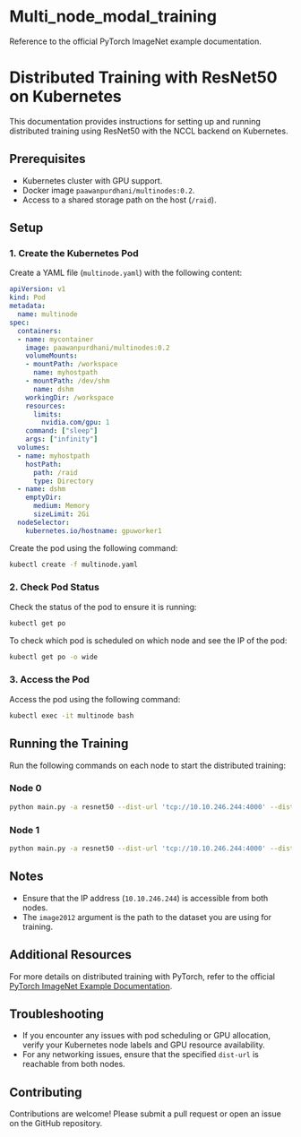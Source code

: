 # Multi_node_modal_training

Reference to the official PyTorch ImageNet example documentation.


# Distributed Training with ResNet50 on Kubernetes

This documentation provides instructions for setting up and running distributed training using ResNet50 with the NCCL backend on Kubernetes.

## Prerequisites

- Kubernetes cluster with GPU support.
- Docker image `paawanpurdhani/multinodes:0.2`.
- Access to a shared storage path on the host (`/raid`).

## Setup

### 1. Create the Kubernetes Pod

Create a YAML file (`multinode.yaml`) with the following content:

```yaml
apiVersion: v1
kind: Pod
metadata:
  name: multinode
spec:
  containers:
  - name: mycontainer
    image: paawanpurdhani/multinodes:0.2
    volumeMounts:
    - mountPath: /workspace
      name: myhostpath
    - mountPath: /dev/shm
      name: dshm
    workingDir: /workspace
    resources:
      limits:
        nvidia.com/gpu: 1
    command: ["sleep"]
    args: ["infinity"]
  volumes:
  - name: myhostpath
    hostPath:
      path: /raid
      type: Directory
  - name: dshm
    emptyDir:
      medium: Memory
      sizeLimit: 2Gi
  nodeSelector:
    kubernetes.io/hostname: gpuworker1
```

Create the pod using the following command:

```bash
kubectl create -f multinode.yaml
```

### 2. Check Pod Status

Check the status of the pod to ensure it is running:

```bash
kubectl get po
```

To check which pod is scheduled on which node and see the IP of the pod:

```bash
kubectl get po -o wide
```

### 3. Access the Pod

Access the pod using the following command:

```bash
kubectl exec -it multinode bash
```

## Running the Training

Run the following commands on each node to start the distributed training:

### Node 0

```bash
python main.py -a resnet50 --dist-url 'tcp://10.10.246.244:4000' --dist-backend 'nccl' --multiprocessing-distributed --world-size 2 --batch-size 128 --rank 0 image2012
```

### Node 1

```bash
python main.py -a resnet50 --dist-url 'tcp://10.10.246.244:4000' --dist-backend 'nccl' --multiprocessing-distributed --world-size 2 --batch-size 128 --rank 1 image2012
```

## Notes

- Ensure that the IP address (`10.10.246.244`) is accessible from both nodes.
- The `image2012` argument is the path to the dataset you are using for training.

## Additional Resources

For more details on distributed training with PyTorch, refer to the official [PyTorch ImageNet Example Documentation](https://github.com/pytorch/examples/blob/main/imagenet/README.md).

## Troubleshooting

- If you encounter any issues with pod scheduling or GPU allocation, verify your Kubernetes node labels and GPU resource availability.
- For any networking issues, ensure that the specified `dist-url` is reachable from both nodes.

## Contributing

Contributions are welcome! Please submit a pull request or open an issue on the GitHub repository.
